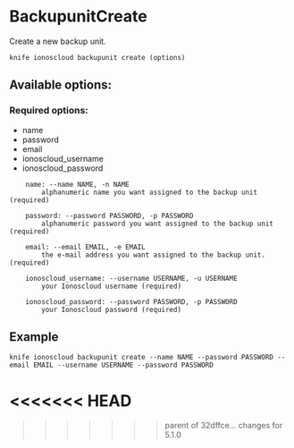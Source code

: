 # BackupunitCreate

Create a new backup unit.

```text
knife ionoscloud backupunit create (options)
```

## Available options:

### Required options:

* name
* password
* email
* ionoscloud\_username
* ionoscloud\_password

```text
    name: --name NAME, -n NAME
        alphanumeric name you want assigned to the backup unit (required)

    password: --password PASSWORD, -p PASSWORD
        alphanumeric password you want assigned to the backup unit (required)

    email: --email EMAIL, -e EMAIL
        the e-mail address you want assigned to the backup unit. (required)

    ionoscloud_username: --username USERNAME, -u USERNAME
        your Ionoscloud username (required)

    ionoscloud_password: --password PASSWORD, -p PASSWORD
        your Ionoscloud password (required)
```
## Example

```text
knife ionoscloud backupunit create --name NAME --password PASSWORD --email EMAIL --username USERNAME --password PASSWORD
```
<<<<<<< HEAD
=======

>>>>>>> parent of 32dffce... changes for 5.1.0
